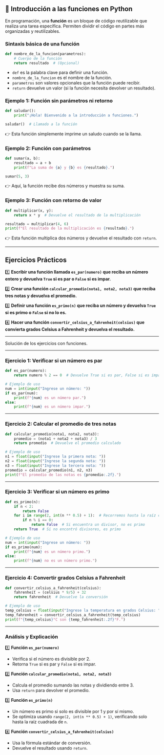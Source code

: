 
## 🔹 **Introducción a las funciones en Python**

En programación, una **función** es un bloque de código reutilizable que realiza una tarea específica. Permiten dividir el código en partes más organizadas y reutilizables.

### **Sintaxis básica de una función**

```python
def nombre_de_la_funcion(parametros):
    # Cuerpo de la función
    return resultado  # (Opcional)

```

-   `def` es la palabra clave para definir una función.
-   `nombre_de_la_funcion` es el nombre de la función.
-   `parametros` son valores opcionales que la función puede recibir.
-   `return` devuelve un valor (si la función necesita devolver un resultado).

### **Ejemplo 1: Función sin parámetros ni retorno**

```python
def saludar():
    print("¡Hola! Bienvenido a la introducción a funciones.")

saludar()  # Llamado a la función

```

👉 Esta función simplemente imprime un saludo cuando se la llama.

### **Ejemplo 2: Función con parámetros**

```python
def sumar(a, b):
    resultado = a + b
    print(f"La suma de {a} y {b} es {resultado}.")

sumar(5, 3)

```

👉 Aquí, la función recibe dos números y muestra su suma.

### **Ejemplo 3: Función con retorno de valor**

```python
def multiplicar(x, y):
    return x * y  # Devuelve el resultado de la multiplicación

resultado = multiplicar(4, 6)
print(f"El resultado de la multiplicación es {resultado}.")

```

👉 Esta función multiplica dos números y devuelve el resultado con `return`.

----------

## **Ejercicios Prácticos**

1️⃣ **Escribir una función llamada `es_par(numero)` que reciba un número entero y devuelva `True` si es par o `False` si es impar.**

2️⃣ **Crear una función `calcular_promedio(nota1, nota2, nota3)` que reciba tres notas y devuelva el promedio.**

3️⃣ **Definir una función `es_primo(n)` que reciba un número y devuelva `True` si es primo o `False` si no lo es.**

4️⃣ **Hacer una función `convertir_celsius_a_fahrenheit(celsius)` que convierta grados Celsius a Fahrenheit y devuelva el resultado.**

----------

Solución de los ejercicios con funciones.

----------

### **Ejercicio 1: Verificar si un número es par**

```python
def es_par(numero):
    return numero % 2 == 0  # Devuelve True si es par, False si es impar

# Ejemplo de uso
num = int(input("Ingrese un número: "))
if es_par(num):
    print(f"{num} es un número par.")
else:
    print(f"{num} es un número impar.")

```

----------

### **Ejercicio 2: Calcular el promedio de tres notas**

```python
def calcular_promedio(nota1, nota2, nota3):
    promedio = (nota1 + nota2 + nota3) / 3
    return promedio  # Devuelve el promedio calculado

# Ejemplo de uso
n1 = float(input("Ingrese la primera nota: "))
n2 = float(input("Ingrese la segunda nota: "))
n3 = float(input("Ingrese la tercera nota: "))
promedio = calcular_promedio(n1, n2, n3)
print(f"El promedio de las notas es {promedio:.2f}.")

```

----------

### **Ejercicio 3: Verificar si un número es primo**

```python
def es_primo(n):
    if n < 2:
        return False
    for i in range(2, int(n ** 0.5) + 1):  # Recorremos hasta la raíz cuadrada de n
        if n % i == 0:
            return False  # Si encuentra un divisor, no es primo
    return True  # Si no encontró divisores, es primo

# Ejemplo de uso
num = int(input("Ingrese un número: "))
if es_primo(num):
    print(f"{num} es un número primo.")
else:
    print(f"{num} no es un número primo.")

```

----------

### **Ejercicio 4: Convertir grados Celsius a Fahrenheit**

```python
def convertir_celsius_a_fahrenheit(celsius):
    fahrenheit = (celsius * 9/5) + 32
    return fahrenheit  # Devuelve la conversión

# Ejemplo de uso
temp_celsius = float(input("Ingrese la temperatura en grados Celsius: "))
temp_fahrenheit = convertir_celsius_a_fahrenheit(temp_celsius)
print(f"{temp_celsius}°C son {temp_fahrenheit:.2f}°F.")

```

----------

### **Análisis y Explicación**

1️⃣ **Función `es_par(numero)`**

-   Verifica si el número es divisible por 2.
-   Retorna `True` si es par y `False` si es impar.

2️⃣ **Función `calcular_promedio(nota1, nota2, nota3)`**

-   Calcula el promedio sumando las notas y dividiendo entre 3.
-   Usa `return` para devolver el promedio.

3️⃣ **Función `es_primo(n)`**

-   Un número es primo si solo es divisible por 1 y por sí mismo.
-   Se optimiza usando `range(2, int(n ** 0.5) + 1)`, verificando solo hasta la raíz cuadrada de `n`.

4️⃣ **Función `convertir_celsius_a_fahrenheit(celsius)`**

-   Usa la fórmula estándar de conversión.
-   Devuelve el resultado usando `return`.

<!--stackedit_data:
eyJoaXN0b3J5IjpbLTU3ODkwMzczNl19
-->